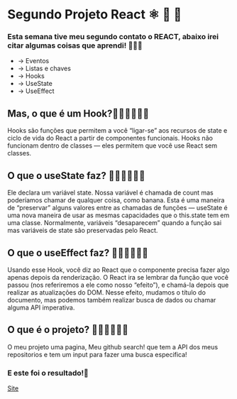 # Segundo Projeto React ⚛️ 🎊 🎉

### Esta semana tive meu segundo contato o REACT, abaixo irei citar algumas coisas que aprendi! 👩🏾‍💻
* -> Eventos
* -> Listas e chaves
* -> Hooks
* -> UseState
* -> UseEffect

## Mas, o que é um Hook?💁🏾‍♀️👩🏾‍💻
Hooks são funções que permitem a você “ligar-se” aos recursos de state e ciclo de vida do React a partir de componentes funcionais. Hooks não funcionam dentro de classes — eles permitem que você use React sem classes.

## O que o useState faz? 💁🏾‍♀️👩🏾‍💻
Ele declara um variável state. Nossa variável é chamada de count mas poderíamos chamar de qualquer coisa, como banana. Esta é uma maneira de “preservar” alguns valores entre as chamadas de funções — useState é uma nova maneira de usar as mesmas capacidades que o this.state tem em uma classe. Normalmente, variáveis “desaparecem” quando a função sai mas variáveis de state são preservadas pelo React.

## O que o useEffect faz? 💁🏾‍♀️👩🏾‍💻
Usando esse Hook, você diz ao React que o componente precisa fazer algo apenas depois da renderização. O React ira se lembrar da função que você passou (nos referiremos a ele como nosso “efeito”), e chamá-la depois que realizar as atualizações do DOM. Nesse efeito, mudamos o título do documento, mas podemos também realizar busca de dados ou chamar alguma API imperativa.

## O que é o projeto? 💁🏾‍♀️👩🏾‍💻
O meu projeto uma pagina, Meu github search! 
que tem a API  dos meus repositorios e tem um input para fazer uma busca especifica!

### E este foi o resultado!🥳
[Site](https://luminous-souffle-f1c6f4.netlify.app/) 

